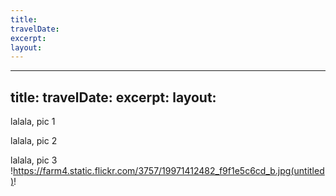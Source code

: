 ```yaml
---
title: 
travelDate: 
excerpt: 
layout: 
---
```

---
title: 
travelDate: 
excerpt: 
layout: 
---
lalala, pic 1


lalala, pic 2


lalala, pic 3
!https://farm4.static.flickr.com/3757/19971412482_f9f1e5c6cd_b.jpg(untitled)!